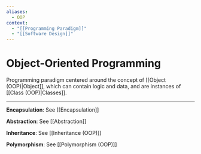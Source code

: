```yaml
---
aliases:
  - OOP
context:
  - "[[Programming Paradigm]]"
  - "[[Software Design]]"
---
```


# Object-Oriented Programming

Programming paradigm centered around the concept of [[Object (OOP)|Object]], which can contain logic and data, and are instances of [[Class (OOP)|Classes]].

---

**Encapsulation**: See [[Encapsulation]]

**Abstraction**: See [[Abstraction]]

**Inheritance**: See [[Inheritance (OOP)]]

**Polymorphism**: See [[Polymorphism (OOP)]]
